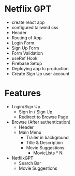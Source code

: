 # Netflix GPT

- create react app
- configured tailwind css
- Header
- Routing of App
- Login Form
- Sign Up Form
- Form Validation
- useRef Hook
- Firebase Setup
- Deploying app to production
- Create Sign Up user account


# Features
 - Login/Sign Up
    - Sign In / Sign Up
    - Redirect to Browse Page
 - Browse (After authentication)
    - Header
    - Main Menu
        - Trailer in background
        - Title & Description
        - Movie Suggestions
            - MovieLists * N
 - NetflixGPT
    - Search Bar
    - Movie Suggestions
